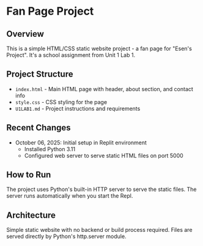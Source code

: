 # Fan Page Project

## Overview
This is a simple HTML/CSS static website project - a fan page for "Esen's Project". It's a school assignment from Unit 1 Lab 1.

## Project Structure
- `index.html` - Main HTML page with header, about section, and contact info
- `style.css` - CSS styling for the page
- `U1LAB1.md` - Project instructions and requirements

## Recent Changes
- October 06, 2025: Initial setup in Replit environment
  - Installed Python 3.11
  - Configured web server to serve static HTML files on port 5000

## How to Run
The project uses Python's built-in HTTP server to serve the static files. The server runs automatically when you start the Repl.

## Architecture
Simple static website with no backend or build process required. Files are served directly by Python's http.server module.
